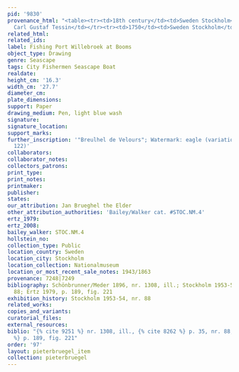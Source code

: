 ```yaml
---
pid: '9830'
provenance_html: "<table><tr><td>18th century</td><td>Sweden Stockholm</td><td>Count
  Carl Gustaf Tessin</td></tr><tr><td>1750</td><td>Sweden Stockholm</td><td>Nationalmuseum</td></tr></table>"
related_html:
related_ids:
label: Fishing Port Willebroek at Booms
object_type: Drawing
genre: Seascape
tags: City Fishermen Seascape Boat
realdate:
height_cm: '16.3'
width_cm: '27.7'
diameter_cm:
plate_dimensions:
support: Paper
drawing_medium: Pen, light blue wash
signature:
signature_location:
support_marks:
further_inscription: '"Breulhel de Velours"; Watermark: eagle (variation of Briquet
  122)'
collaborators:
collaborator_notes:
collectors_patrons:
print_type:
print_notes:
printmaker:
publisher:
states:
our_attribution: Jan Brueghel the Elder
other_attribution_authorities: 'Bailey/Walker cat. #STOC.NM.4'
ertz_1979:
ertz_2008:
bailey_walker: STOC.NM.4
hollstein_no:
collection_type: Public
location_country: Sweden
location_city: Stockholm
location_collection: Nationalmuseum
location_or_most_recent_sale_notes: 1943/1863
provenance: 7248|7249
bibliography: Schönbrunner/Meder 1896, nr. 1308, ill.; Stockholm 1953-54, p. 35, nr.
  88; Ertz 1979, p. 189, fig. 221
exhibition_history: Stockholm 1953-54, nr. 88
related_works:
copies_and_variants:
curatorial_files:
external_resources:
biblio: "{% cite 9251 %} nr. 1308, ill., {% cite 8262 %} p. 35, nr. 88, {% cite 9004
  %} p. 189, fig. 221"
order: '97'
layout: pieterbruegel_item
collection: pieterbruegel
---
```

